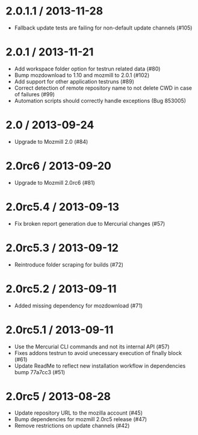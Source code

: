 2.0.1.1 / 2013-11-28
====================

  * Fallback update tests are failing for non-default update channels (#105)

2.0.1 / 2013-11-21
==================

  * Add workspace folder option for testrun related data (#80)
  * Bump mozdownload to 1.10 and mozmill to 2.0.1 (#102)
  * Add support for other application testruns (#89)
  * Correct detection of remote repository name to not delete CWD in case of failures (#99)
  * Automation scripts should correctly handle exceptions (Bug 853005)

2.0 / 2013-09-24
================

  * Upgrade to Mozmill 2.0 (#84)

2.0rc6 / 2013-09-20
===================

  * Upgrade to Mozmill 2.0rc6 (#81)

2.0rc5.4 / 2013-09-13
=====================

  * Fix broken report generation due to Mercurial changes (#57)

2.0rc5.3 / 2013-09-12
=====================

  * Reintroduce folder scraping for builds (#72)

2.0rc5.2 / 2013-09-11
=====================

  * Added missing dependency for mozdownload (#71)

2.0rc5.1 / 2013-09-11
=====================

  * Use the Mercurial CLI commands and not its internal API (#57)
  * Fixes addons testrun to avoid unecessary execution of finally block (#61)
  * Update ReadMe to reflect new installation workflow in dependencies bump 77a7cc3 (#51)

2.0rc5 / 2013-08-28
===================

  * Update repository URL to the mozilla account (#45)
  * Bump dependencies for mozmill 2.0rc5 release (#47)
  * Remove restrictions on update channels (#42)
